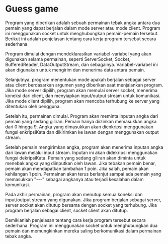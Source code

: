 # Guess game

Program yang diberikan adalah sebuah permainan tebak angka antara dua pemain yang dapat berjalan dalam mode server atau mode client. Program ini menggunakan socket untuk menghubungkan pemain-pemain tersebut. Berikut ini adalah penjelasan tentang cara kerja program tersebut secara sederhana.

Program dimulai dengan mendeklarasikan variabel-variabel yang akan digunakan selama permainan, seperti ServerSocket, Socket, BufferedReader, DataOutputStream, dan sebagainya. Variabel-variabel ini akan digunakan untuk mengirim dan menerima data antara pemain.

Selanjutnya, program menentukan mode apakah berjalan sebagai server atau client berdasarkan argumen yang diberikan saat menjalankan program. Jika mode server dipilih, program akan memulai server socket, menerima koneksi dari client, dan menyiapkan input/output stream untuk komunikasi. Jika mode client dipilih, program akan mencoba terhubung ke server yang ditentukan oleh pengguna.

Setelah itu, permainan dimulai. Program akan meminta inputan angka dari pemain yang sedang giliran. Pemain hanya diizinkan memasukkan angka dari 0 hingga 9. Angka yang dimasukkan akan dienkripsi menggunakan fungsi enkripsiKata dan dikirimkan ke lawan dengan menggunakan output stream.

Setelah pemain mengirimkan angka, program akan menerima inputan angka dari lawan melalui input stream. Inputan ini akan didekripsi menggunakan fungsi dekripsiKata. Pemain yang sedang giliran akan diminta untuk menebak angka yang diinputkan oleh lawan. Jika tebakan pemain benar, pemain akan mendapatkan tambahan 1 poin. Jika salah, pemain akan kehilangan 1 poin. Permainan akan terus berlanjut sampai ada pemain yang memasukkan "---" sebagai angkanya atau terjadi kesalahan dalam komunikasi.

Pada akhir permainan, program akan menutup semua koneksi dan input/output stream yang digunakan. Jika program berjalan sebagai server, server socket akan ditutup bersama dengan socket yang terhubung. Jika program berjalan sebagai client, socket client akan ditutup.

Demikianlah penjelasan tentang cara kerja program tersebut secara sederhana. Program ini menggunakan socket untuk menghubungkan dua pemain dan memungkinkan mereka saling berkomunikasi dalam permainan tebak angka.
